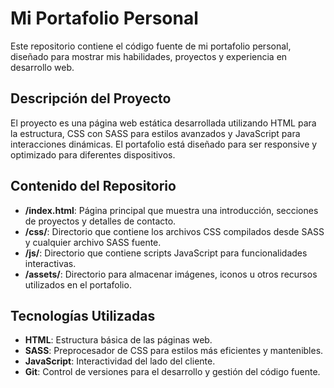 # Mi Portafolio Personal

Este repositorio contiene el código fuente de mi portafolio personal, diseñado para mostrar mis habilidades, proyectos y experiencia en desarrollo web.

## Descripción del Proyecto

El proyecto es una página web estática desarrollada utilizando HTML para la estructura, CSS con SASS para estilos avanzados y JavaScript para interacciones dinámicas. El portafolio está diseñado para ser responsive y optimizado para diferentes dispositivos.

## Contenido del Repositorio

- **/index.html**: Página principal que muestra una introducción, secciones de proyectos y detalles de contacto.
- **/css/**: Directorio que contiene los archivos CSS compilados desde SASS y cualquier archivo SASS fuente.
- **/js/**: Directorio que contiene scripts JavaScript para funcionalidades interactivas.
- **/assets/**: Directorio para almacenar imágenes, iconos u otros recursos utilizados en el portafolio.

## Tecnologías Utilizadas

- **HTML**: Estructura básica de las páginas web.
- **SASS**: Preprocesador de CSS para estilos más eficientes y mantenibles.
- **JavaScript**: Interactividad del lado del cliente.
- **Git**: Control de versiones para el desarrollo y gestión del código fuente.
